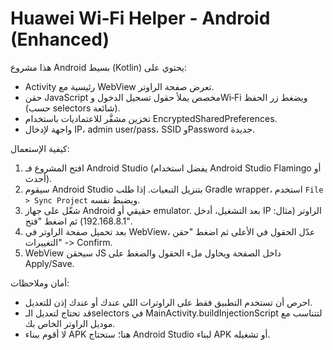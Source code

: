 Huawei Wi‑Fi Helper - Android (Enhanced)
======================================

هذا مشروع Android بسيط (Kotlin) يحتوي على:
- Activity رئيسية مع WebView تعرض صفحة الراوتر.
- حقن JavaScript مخصص يملأ حقول تسجيل الدخول وWi‑Fi ويضغط زر الحفظ (حسب selectors شائعة).
- تخزين مشفَّر للاعتماديات باستخدام EncryptedSharedPreferences.
- واجهة لإدخال IP، admin user/pass، SSID وPassword جديدة.

كيفية الإستعمال:
1. افتح المشروع فـ Android Studio (يفضل استخدام Android Studio Flamingo أو أحدث).
2. سيقوم Android Studio بتنزيل التبعيات. إذا طلب Gradle wrapper، استخدم `File > Sync Project` ويضبط نفسه.
3. شغّل على جهاز Android حقيقي أو emulator. بعد التشغيل، أدخل IP الراوتر (مثال: 192.168.8.1) ثم اضغط "فتح".
4. بعد تحميل صفحة الراوتر في WebView، عدّل الحقول في الأعلى ثم اضغط "حقن التغييرات" -> Confirm.
5. WebView سيحقن JS داخل الصفحة ويحاول ملء الحقول والضغط على Apply/Save.

أمان وملاحظات:
- احرص أن تستخدم التطبيق فقط على الراوترات اللي عندك أو عندك إذن للتعديل.
- قد تحتاج لتعديل الـselectors في MainActivity.buildInjectionScript لتتناسب مع موديل الراوتر الخاص بك.
- لا أقوم ببناء APK هنا؛ ستحتاج Android Studio لبناء APK أو تشغيله.
